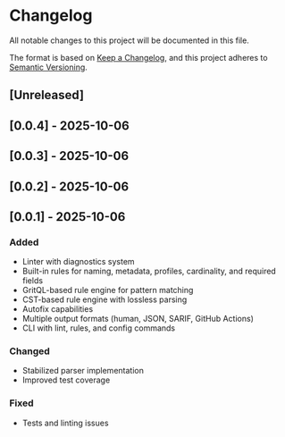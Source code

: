 # Changelog

All notable changes to this project will be documented in this file.

The format is based on [Keep a Changelog](https://keepachangelog.com/en/1.0.0/),
and this project adheres to [Semantic Versioning](https://semver.org/spec/v2.0.0.html).

## [Unreleased]

## [0.0.4] - 2025-10-06


## [0.0.3] - 2025-10-06


## [0.0.2] - 2025-10-06


## [0.0.1] - 2025-10-06


### Added
- Linter with diagnostics system
- Built-in rules for naming, metadata, profiles, cardinality, and required fields
- GritQL-based rule engine for pattern matching
- CST-based rule engine with lossless parsing
- Autofix capabilities
- Multiple output formats (human, JSON, SARIF, GitHub Actions)
- CLI with lint, rules, and config commands

### Changed
- Stabilized parser implementation
- Improved test coverage

### Fixed
- Tests and linting issues
